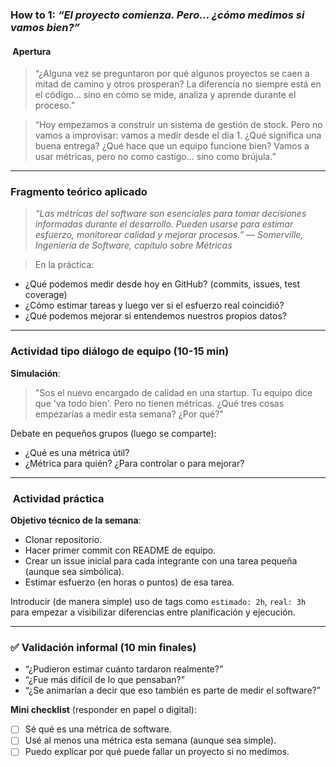 ###  How to 1: *“El proyecto comienza. Pero… ¿cómo medimos si vamos bien?”*

#### ️ Apertura 

> “¿Alguna vez se preguntaron por qué algunos proyectos se caen a mitad de camino y otros prosperan? La diferencia no siempre está en el código... sino en cómo se mide, analiza y aprende durante el proceso.”

> “Hoy empezamos a construir un sistema de gestión de stock. Pero no vamos a improvisar: vamos a medir desde el día 1. ¿Qué significa una buena entrega? ¿Qué hace que un equipo funcione bien? Vamos a usar métricas, pero no como castigo… sino como brújula.”

---

###  Fragmento teórico aplicado

> *“Las métricas del software son esenciales para tomar decisiones informadas durante el desarrollo. Pueden usarse para estimar esfuerzo, monitorear calidad y mejorar procesos.”*
> — *Somerville, Ingeniería de Software, capítulo sobre Métricas*

>  En la práctica:

* ¿Qué podemos medir desde hoy en GitHub? (commits, issues, test coverage)
* ¿Cómo estimar tareas y luego ver si el esfuerzo real coincidió?
* ¿Qué podemos mejorar si entendemos nuestros propios datos?

---

###  Actividad tipo diálogo de equipo (10-15 min)

**Simulación**:

> "Sos el nuevo encargado de calidad en una startup. Tu equipo dice que 'va todo bien'. Pero no tienen métricas. ¿Qué tres cosas empezarías a medir esta semana? ¿Por qué?"

 Debate en pequeños grupos (luego se comparte):

* ¿Qué es una métrica útil?
* ¿Métrica para quién? ¿Para controlar o para mejorar?

---

### ️ Actividad práctica

**Objetivo técnico de la semana**:

* Clonar repositorio.
* Hacer primer commit con README de equipo.
* Crear un issue inicial para cada integrante con una tarea pequeña (aunque sea simbólica).
* Estimar esfuerzo (en horas o puntos) de esa tarea.

 Introducir (de manera simple) uso de tags como `estimado: 2h`, `real: 3h` para empezar a visibilizar diferencias entre planificación y ejecución.

---

### ✅ Validación informal (10 min finales)

* “¿Pudieron estimar cuánto tardaron realmente?”
* “¿Fue más difícil de lo que pensaban?”
* “¿Se animarían a decir que eso también es parte de medir el software?”

 **Mini checklist** (responder en papel o digital):

* [ ] Sé qué es una métrica de software.
* [ ] Usé al menos una métrica esta semana (aunque sea simple).
* [ ] Puedo explicar por qué puede fallar un proyecto si no medimos.
